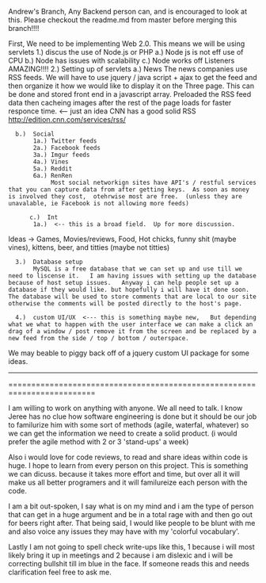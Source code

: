 Andrew's Branch, Any Backend person can, and is encouraged to look at this. 
Please checkout the readme.md from master before merging this branch!!!!


First,   We need to be implementing Web 2.0.
This means we will be using servlets
     1.)  discus the use of Node.js or PHP
     	  a.) Node js is not eff use of CPU
	  b.) Node has issues with scalability
	  c.) Node works off Listeners  AMAZING!!!!
     2.)  Setting up of servlets
     	  a.)  News
	       The news companies use RSS feeds.  We will have to use jquery / java script + ajax to get the feed and then organize it how we would like to display it on the Three page. This can be done and stored front end in a javascript array. Preloaded the RSS feed data then cacheing images after the rest of the page loads for faster responce time.  <-- just an idea
               CNN  has a good solid RSS   http://edition.cnn.com/services/rss/

	  b.)  Social
	       1a.) Twitter feeds  
	       2a.) Facebook feeds
	       3a.) Imgur feeds
	       4a.) Vines
	       5a.) Reddit
	       6a.) RenRen
	       	    Most social networkign sites have API's / restful services that you can capture data from after getting keys.  As soon as money is involved they cost,  otehrwise most are free.  (unless they are unavalable, ie Facebook is not allowing more feeds) 

          c.)  Int
	       1a.)  <-- this is a broad field.  Up for more discussion. 
Ideas ->  Games, Movies/reviews, Food, Hot chicks, funny shit (maybe vines), kittens, beer, and titties (maybe not titties)

      3.)  Database setup
      	   MySQL is a free database that we can set up and use till we need to liscense it.   I am having issues with setting up the database because of host setup issues.   Anyway i can help people set up a database if they would like. but hopefully i will have it done soon.  The database will be used to store comments that are local to our site otherwise the comments will be posted directly to the host's page.

      4.)  custom UI/UX  <--- this is something maybe new,   But depending what we what to happen with the user interface we can make a click an drag of a window / post remove it from the screen and be replaced by a new feed from the side / top / bottom / outerspace. 

We may beable to piggy back off of a jquery custom UI package for some ideas.  




-------------------------------------------------------------------------
=========================================================================

I am willing to work on anything with anyone.  We all need to talk. I know Jeree has no clue how software engineering is done but it should be our job to familurize him with some sort of methods (agile, waterfal, whatever) so we can get the information we need to create a solid product.   (i would prefer the agile method with 2 or 3 'stand-ups' a week) 

Also  i would love for code reviews, to read and share ideas within code is huge. I hope to learn from every person on this project. This is something we can dicuss.  because it takes more effort and time, but over all it will make us all better programers and it will familureize each person with the code.

I am a bit out-spoken,  I say what is on my mind and i am the type of person that can get in a huge argument and be in a total rage with and then go out for beers right after.  That being said,  I would like people to be blunt with me and also voice any issues they may have with my 'colorful vocabulary'.  

Lastly I am not going to spell check write-ups like this,  1 because i will most likely bring it up in meetings and 2 because i am dislexic and i will be correcting bullshit till im blue in the face.    If someone reads this and needs clarification feel free to ask me.    